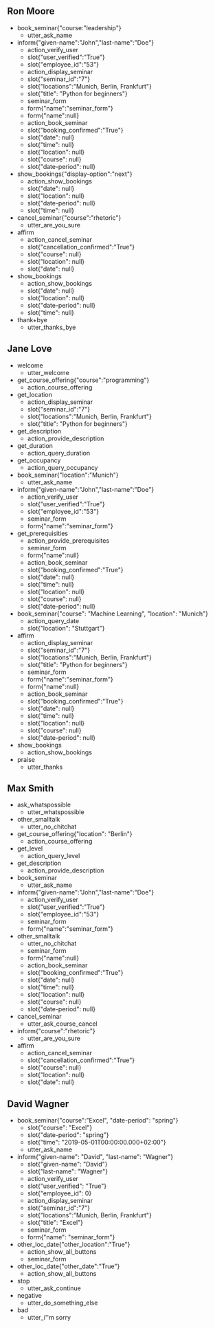 ## Ron Moore
* book_seminar{"course:"leadership"}
	- utter_ask_name
* inform{"given-name":"John","last-name":"Doe"}
	- action_verify_user
	- slot{"user_verified":"True"}
	- slot{"employee_id":"53"}
	- action_display_seminar
	- slot{"seminar_id":"7"}
	- slot{"locations":"Munich, Berlin, Frankfurt"}
	- slot{"title": "Python for beginners"}
	- seminar_form
	- form{"name":"seminar_form"}
	- form{"name":null} 
	- action_book_seminar
	- slot{"booking_confirmed":"True"}
	- slot{"date": null}
	- slot{"time": null}
    - slot{"location": null}
	- slot{"course": null}
	- slot{"date-period": null}
* show_bookings{"display-option":"next"}
	- action_show_bookings
    - slot{"date": null}
    - slot{"location": null}
	- slot{"date-period": null}
	- slot{"time": null}
* cancel_seminar{"course":"rhetoric"}
	- utter_are_you_sure
* affirm
	- action_cancel_seminar
	- slot{"cancellation_confirmed":"True"}
	- slot{"course": null}		
	- slot{"location": null}		
	- slot{"date": null}
* show_bookings
	- action_show_bookings
	- slot{"date": null}
    - slot{"location": null}
	- slot{"date-period": null}
	- slot{"time": null}
* thank+bye
	- utter_thanks_bye
	
## Jane Love
* welcome
	- utter_welcome
* get_course_offering{"course":"programming"}
	- action_course_offering
* get_location
	- action_display_seminar
	- slot{"seminar_id":"7"}
	- slot{"locations":"Munich, Berlin, Frankfurt"}
	- slot{"title": "Python for beginners"}
* get_description
	- action_provide_description
* get_duration
	- action_query_duration
* get_occupancy
	- action_query_occupancy
* book_seminar{"location":"Munich"}
	- utter_ask_name
* inform{"given-name":"John","last-name":"Doe"}
	- action_verify_user
	- slot{"user_verified":"True"}
	- slot{"employee_id":"53"}
	- seminar_form
	- form{"name":"seminar_form"}
* get_prerequisities
	- action_provide_prerequisites
	- seminar_form
	- form{"name":null} 
	- action_book_seminar
	- slot{"booking_confirmed":"True"}
	- slot{"date": null}
	- slot{"time": null}
    - slot{"location": null}
	- slot{"course": null}
	- slot{"date-period": null}
* book_seminar{"course": "Machine Learning", "location": "Munich"}
	- action_query_date
	- slot{"location": "Stuttgart"}
* affirm
	- action_display_seminar
	- slot{"seminar_id":"7"}
	- slot{"locations":"Munich, Berlin, Frankfurt"}
	- slot{"title": "Python for beginners"}
	- seminar_form
	- form{"name":"seminar_form"}
	- form{"name":null} 
	- action_book_seminar
	- slot{"booking_confirmed":"True"}
	- slot{"date": null}
	- slot{"time": null}
    - slot{"location": null}
	- slot{"course": null}
	- slot{"date-period": null}
* show_bookings
	- action_show_bookings
* praise
	- utter_thanks
	
## Max Smith
* ask_whatspossible
	- utter_whatspossible
* other_smalltalk
	- utter_no_chitchat
* get_course_offering{"location": "Berlin"}
	- action_course_offering
* get_level
	- action_query_level
* get_description
	- action_provide_description
* book_seminar
	- utter_ask_name
* inform{"given-name":"John","last-name":"Doe"}
	- action_verify_user
	- slot{"user_verified":"True"}
	- slot{"employee_id":"53"}
	- seminar_form
	- form{"name":"seminar_form"}
* other_smalltalk	
	- utter_no_chitchat
	- seminar_form
	- form{"name":null} 
	- action_book_seminar
	- slot{"booking_confirmed":"True"}
	- slot{"date": null}
	- slot{"time": null}
    - slot{"location": null}
	- slot{"course": null}
	- slot{"date-period": null}
* cancel_seminar
	- utter_ask_course_cancel
* inform{"course":"rhetoric"}
	- utter_are_you_sure
* affirm
	- action_cancel_seminar
	- slot{"cancellation_confirmed":"True"}
	- slot{"course": null}		
	- slot{"location": null}		
	- slot{"date": null}
	
## David Wagner 
* book_seminar{"course":"Excel", "date-period": "spring"}
    - slot{"course": "Excel"}
    - slot{"date-period": "spring"}
    - slot{"time": "2019-05-01T00:00:00.000+02:00"}
    - utter_ask_name
* inform{"given-name": "David", "last-name": "Wagner"}
    - slot{"given-name": "David"}
    - slot{"last-name": "Wagner"}
    - action_verify_user	
    - slot{"user_verified": "True"}
    - slot{"employee_id": 0}
    - action_display_seminar
	- slot{"seminar_id":"7"}
	- slot{"locations":"Munich, Berlin, Frankfurt"}
	- slot{"title": "Excel"}
	- seminar_form
    - form{"name": "seminar_form"}
* other_loc_date{"other_location":"True"}
	- action_show_all_buttons
	- seminar_form
* other_loc_date{"other_date":"True"}
	- action_show_all_buttons
* stop
	- utter_ask_continue
* negative
	- utter_do_something_else
* bad 
	- utter_i''m sorry
	

	
	


	
	


	
	

	

	
	
	
	
	
	
	
